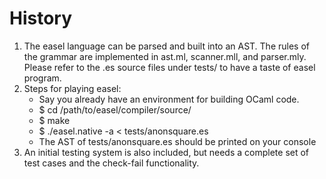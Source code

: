 # History
1. The easel language can be parsed and built into an AST. The rules of the grammar are implemented in ast.ml, scanner.mll, and parser.mly. Please refer to the .es source files under tests/ to have a taste of easel program.
2. Steps for playing easel:
   * Say you already have an environment for building OCaml code.
   * $ cd /path/to/easel/compiler/source/
   * $ make
   * $ ./easel.native -a < tests/anonsquare.es
   * The AST of tests/anonsquare.es should be printed on your console
3. An initial testing system is also included, but needs a complete set of test cases and the check-fail functionality.
